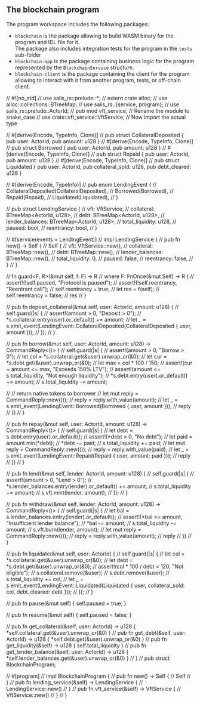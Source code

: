 ## The **blockchain** program

The program workspace includes the following packages:
- `blockchain` is the package allowing to build WASM binary for the program and IDL file for it.  
  The package also includes integration tests for the program in the `tests` sub-folder
- `blockchain-app` is the package containing business logic for the program represented by the `BlockchainService` structure.  
- `blockchain-client` is the package containing the client for the program allowing to interact with it from another program, tests, or
  off-chain client.

// #![no_std]
// use sails_rs::prelude::*;
// extern crate alloc;
// use alloc::collections::BTreeMap;
// use sails_rs::{service, program};
// use sails_rs::prelude::ActorId;
// pub mod vft_service; // Rename the module to snake_case
// use crate::vft_service::VftService; // Now import the actual type



// #[derive(Encode, TypeInfo, Clone)]
// pub struct CollateralDeposited { pub user: ActorId, pub amount: u128 }
// #[derive(Encode, TypeInfo, Clone)]
// pub struct Borrowed { pub user: ActorId, pub amount: u128 }
// #[derive(Encode, TypeInfo, Clone)]
// pub struct Repaid { pub user: ActorId, pub amount: u128 }
// #[derive(Encode, TypeInfo, Clone)]
// pub struct Liquidated { pub user: ActorId, pub collateral_sold: u128, pub debt_cleared: u128 }

// #[derive(Encode, TypeInfo)]
// pub enum LendingEvent {
//     CollateralDeposited(CollateralDeposited),
//     Borrowed(Borrowed),
//     Repaid(Repaid),
//     Liquidated(Liquidated),
// }

// pub struct LendingService {
//     vft: VftService,
//     collateral: BTreeMap<ActorId, u128>,
//     debt: BTreeMap<ActorId, u128>,
//     lender_balances: BTreeMap<ActorId, u128>,
//     total_liquidity: u128,
//     paused: bool,
//     reentrancy: bool,
// }

// #[service(events = LendingEvent)]
// impl LendingService {
//     pub fn new() -> Self {
//         Self {
//             vft: VftService::new(),
//             collateral: BTreeMap::new(),
//             debt: BTreeMap::new(),
//             lender_balances: BTreeMap::new(),
//             total_liquidity: 0,
//             paused: false,
//             reentrancy: false,
//         }
//     }
    

//     fn guard<F, R>(&mut self, f: F) -> R
//     where F: FnOnce(&mut Self) -> R {
//         assert!(!self.paused, "Protocol is paused");
//         assert!(!self.reentrancy, "Reentrant call");
//         self.reentrancy = true;
//         let res = f(self);
//         self.reentrancy = false;
//         res
//     }

//     pub fn deposit_collateral(&mut self, user: ActorId, amount: u128) {
//         self.guard(|s| {
//             assert!(amount > 0, "Deposit > 0");
//             *s.collateral.entry(user).or_default() += amount;
//            let _ =  s.emit_event(LendingEvent::CollateralDeposited(CollateralDeposited { user, amount }));
//         });
//     }

//      pub fn borrow(&mut self, user: ActorId, amount: u128) -> CommandReply<()> {
//         self.guard(|s| {
//             assert!(amount > 0, "Borrow > 0");
//             let col = *s.collateral.get(&user).unwrap_or(&0);
//             let cur = *s.debt.get(&user).unwrap_or(&0);
//             let max = col * 100 / 150;
//             assert!(cur + amount <= max, "Exceeds 150% LTV");
//             assert!(amount <= s.total_liquidity, "Not enough liquidity");
//             *s.debt.entry(user).or_default() += amount;
//             s.total_liquidity -= amount;

//             // return native tokens to borrower
//             let mut reply = CommandReply::new(());
//             reply = reply.with_value(amount);
//             let _ = s.emit_event(LendingEvent::Borrowed(Borrowed { user, amount }));
//             reply
//         })
//     }

//     pub fn repay(&mut self, user: ActorId, amount: u128) -> CommandReply<()> {
//         self.guard(|s| {
//             let debt = s.debt.entry(user).or_default();
//             assert!(*debt > 0, "No debt");
//             let paid = amount.min(*debt);
//             *debt -= paid;
//             s.total_liquidity += paid;
//             let mut reply = CommandReply::new(());
//             reply = reply.with_value(paid);
//             let _ = s.emit_event(LendingEvent::Repaid(Repaid { user, amount: paid }));
//             reply
//         })
//     }

//     pub fn lend(&mut self, lender: ActorId, amount: u128) {
//         self.guard(|s| {
//             assert!(amount > 0, "Lend > 0");
//             *s.lender_balances.entry(lender).or_default() += amount;
//             s.total_liquidity += amount;
//             s.vft.mint(lender, amount);
//         });
//     }

//     pub fn withdraw(&mut self, lender: ActorId, amount: u128) -> CommandReply<()> {
//         self.guard(|s| {
//             let bal = s.lender_balances.entry(lender).or_default();
//             assert!(*bal >= amount, "Insufficient lender balance");
//             *bal -= amount;
//             s.total_liquidity -= amount;
//             s.vft.burn(lender, amount);
//             let mut reply = CommandReply::new(());
//             reply = reply.with_value(amount);
//             reply
//         })
//     }


//     pub fn liquidate(&mut self, user: ActorId) {
//         self.guard(|s| {
//             let col = *s.collateral.get(&user).unwrap_or(&0);
//             let debt = *s.debt.get(&user).unwrap_or(&0);
//             assert!(col * 100 / debt < 120, "Not eligible");
//             s.collateral.remove(&user);
//             s.debt.remove(&user);
//             s.total_liquidity += col;
//             let _ = s.emit_event(LendingEvent::Liquidated(Liquidated { user, collateral_sold: col, debt_cleared: debt }));
//         });
//     }

//     pub fn pause(&mut self) { self.paused = true; }

//     pub fn resume(&mut self) { self.paused = false; }

//     pub fn get_collateral(&self, user: ActorId) -> u128 { *self.collateral.get(&user).unwrap_or(&0) }
//     pub fn get_debt(&self, user: ActorId) -> u128 { *self.debt.get(&user).unwrap_or(&0) }
//     pub fn get_liquidity(&self) -> u128 { self.total_liquidity }
//     pub fn get_lender_balance(&self, user: ActorId) -> u128 { *self.lender_balances.get(&user).unwrap_or(&0) }
// }
// pub struct BlockchainProgram;

// #[program]
// impl BlockchainProgram {
//     pub fn new() -> Self {
//         Self
//     }
//     pub fn lending_service(&self) -> LendingService {
//         LendingService::new()
//     }
//     pub fn vft_service(&self) -> VftService {
//         VftService::new()
//     }
// }
